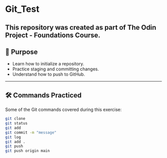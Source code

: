 # Git_Test

This repository was created as part of **The Odin Project - Foundations Course**.
---

## 👻 Purpose
- Learn how to initialize a repository.
- Practice staging and committing changes.
- Understand how to push to GitHub.

---

## 🛠️ Commands Practiced
Some of the Git commands covered during this exercise:

```bash
git clone
git status
git add
git commit -m "message"
git log
git add .
git push
git push origin main